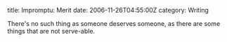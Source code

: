 title: Impromptu: Merit
date: 2006-11-26T04:55:00Z
category: Writing

There's no such thing as someone deserves someone, as there are some things that are not serve-able.
